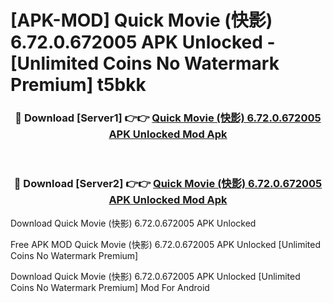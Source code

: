 # [APK-MOD] Quick Movie (快影) 6.72.0.672005 APK Unlocked - [Unlimited Coins No Watermark Premium] t5bkk



<div align="center">
<h3>🔴 Download [Server1] 👉👉 <a href="https://momento.my/?title=Quick_Movie_(快影)_6.72.0.672005_APK_Unlocked">Quick Movie (快影) 6.72.0.672005 APK Unlocked Mod Apk</a></h3><br>

<h3>🔴 Download [Server2] 👉👉 <a href="https://momento.my/?title=Quick_Movie_(快影)_6.72.0.672005_APK_Unlocked">Quick Movie (快影) 6.72.0.672005 APK Unlocked Mod Apk</a></h3>
</div>



Download Quick Movie (快影) 6.72.0.672005 APK Unlocked 

Free APK MOD Quick Movie (快影) 6.72.0.672005 APK Unlocked [Unlimited Coins No Watermark Premium]

Download Quick Movie (快影) 6.72.0.672005 APK Unlocked [Unlimited Coins No Watermark Premium] Mod For Android
